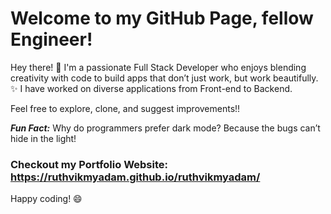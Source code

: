 # Welcome to my GitHub Page, fellow Engineer!

Hey there! 👋 I'm a passionate Full Stack Developer who enjoys blending creativity with code to build apps that don’t just work, but work beautifully. ✨
I have worked on diverse applications from Front-end to Backend.

Feel free to explore, clone, and suggest improvements!!

***Fun Fact:*** Why do programmers prefer dark mode? Because the bugs can’t hide in the light!

### Checkout my Portfolio Website: https://ruthvikmyadam.github.io/ruthvikmyadam/

Happy coding! 😄
